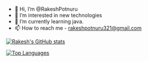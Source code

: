 - 👋 Hi, I’m @RakeshPotnuru
- 👀 I’m interested in new technologies
- 🌱 I’m currently learning java.
- 📫 How to reach me - rakeshpotnuru321@gmail.com

[![Rakesh's GitHub stats](https://github-readme-stats.vercel.app/api?username=RakeshPotnuru&show_icons=true&theme=github_dark&hide_border=true)](https://github.com/anuraghazra/github-readme-stats)

[![Top Languages](https://github-readme-stats.vercel.app/api/top-langs/?username=RakeshPotnuru&theme=github_dark&hide_border=true&hide=Jupyter%20Notebook,css,html,scss)](https://github.com/anuraghazra/github-readme-stats)

<!---
RakeshPotnuru/RakeshPotnuru is a ✨ special ✨ repository because its `README.md` (this file) appears on your GitHub profile.
You can click the Preview link to take a look at your changes.
--->
